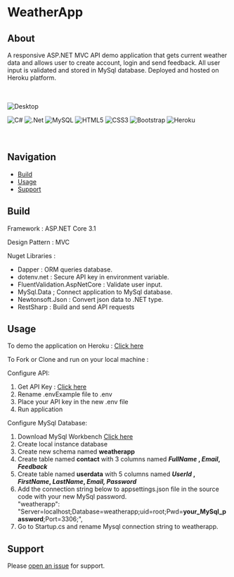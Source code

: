 # WeatherApp


## About
A  responsive ASP.NET MVC API demo application that gets current weather data and allows user to create account, login and send feedback. 
All user input is validated and stored in MySql database. Deployed and hosted on Heroku platform. 
<br>
<br>
<br>


![Desktop](https://user-images.githubusercontent.com/91929228/177019363-8e4285f2-f4c8-422d-9766-2e8f4ad1c405.gif)


![C#](https://img.shields.io/badge/c%23-%23239120.svg?style=for-the-badge&logo=c-sharp&logoColor=white) ![.Net](https://img.shields.io/badge/.NET-5C2D91?style=for-the-badge&logo=.net&logoColor=white) ![MySQL](https://img.shields.io/badge/mysql-%2300f.svg?style=for-the-badge&logo=mysql&logoColor=white) ![HTML5](https://img.shields.io/badge/html5-%23E34F26.svg?style=for-the-badge&logo=html5&logoColor=white) ![CSS3](https://img.shields.io/badge/css3-%231572B6.svg?style=for-the-badge&logo=css3&logoColor=white) ![Bootstrap](https://img.shields.io/badge/bootstrap-%23563D7C.svg?style=for-the-badge&logo=bootstrap&logoColor=white) ![Heroku](https://img.shields.io/badge/heroku-%23430098.svg?style=for-the-badge&logo=heroku&logoColor=white)
<br>
<br>
<br>

## Navigation

- [Build](#build)
- [Usage](#usage)
- [Support](#support)


## Build

Framework : ASP.NET Core 3.1 

Design Pattern : MVC

Nuget Libraries :
- Dapper : ORM queries database.
- dotenv.net : Secure API key in environment variable.
- FluentValidation.AspNetCore : Validate user input.
- MySql.Data ; Connect application to MySql database.
- Newtonsoft.Json : Convert json data to .NET type.
- RestSharp : Build and send API requests


## Usage

To demo the application on Heroku : [Click here](https://weathermvcdemo.herokuapp.com/ "Click here")

To Fork or Clone and run on your local machine :

Configure API:
1. Get API Key : [Click here](https://rapidapi.com/apishub/api/yahoo-weather5/ "Click here")
2. Rename .envExample file to .env
3. Place your API key in the new .env file
4. Run application

Configure MySql Database:
1. Download MySql Workbench [Click here](https://www.mysql.com/products/workbench/ "here")
2. Create local instance database
3. Create new schema named **weatherapp** 
4. Create table named **contact** with 3 columns named ***FullName* , *Email*, *Feedback***
5. Create table named **userdata** with 5 columns named ***UserId* , *FirstName*, *LastName*, *Email, Password***
6. Add the connection string below to appsettings.json file in the source code with your new MySql password. <br>
 "weatherapp":    "Server=localhost;Database=weatherapp;uid=root;Pwd=**your_MySql_password**;Port=3306;", <br>
7. Go to Startup.cs and rename Mysql connection string to weatherapp.





## Support

Please [open an issue](https://github.com/bjacobn/WeatherApp/issues) for support.



